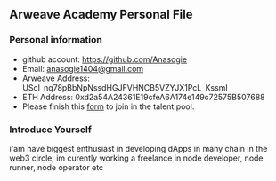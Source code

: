 ## Arweave Academy Personal File

### Personal information

- github account: https://github.com/Anasogie
- Email: anasogie1404@gmail.com
- Arweave Address: UScI_nq78pBbNpNssdHGJFVHNCB5VZYJX1PcL_KssmI
- ETH Address: 0xd2a54A24361E19cfeA6A174e149c72575B507688
- Please finish this [form](https://docs.google.com/forms/d/e/1FAIpQLSfWA5fIIcBgmRppm3jNz5vmf9Mai_QMVil-2pO4r7YKn_Zhtw/viewform?usp=sf_link) to join in the talent pool.

### Introduce Yourself
 i'am have biggest enthusiast in developing dApps in many chain in the web3 circle, im curently working a freelance in node developer, node runner, node operator etc